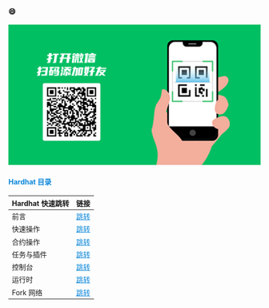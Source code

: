 <!-- tabs:start -->

#### **:smile:**

![qr](public/qr.png ':size=70%')

#### **<span style="color: hsl(204, 90%, 45%);;">Hardhat 目录</span>**

| Hardhat 快速跳转 | 链接 |
|-------|-------|
| 前言 | <a href='/#/hardhat/readme' style='color: hsl(204, 90%, 45%);'>跳转</a> |
| 快速操作 | <a href='/#/hardhat/quick' style='color: hsl(204, 90%, 45%);'>跳转</a> |
| 合约操作 | <a href='/#/hardhat/contract' style='color: hsl(204, 90%, 45%);'>跳转</a> |
| 任务与插件 | <a href='/#/hardhat/task' style='color: hsl(204, 90%, 45%);'>跳转</a> |
| 控制台 | <a href='/#/hardhat/console' style='color: hsl(204, 90%, 45%);'>跳转</a> |
| 运行时 | <a href='/#/hardhat/hre' style='color: hsl(204, 90%, 45%);'>跳转</a> |
| Fork 网络 | <a href='/#/hardhat/fork' style='color: hsl(204, 90%, 45%);'>跳转</a> |

<!-- 
#### **Badge <span class="tab-badge">New!</span>**

Badge -->

<!-- tabs:end -->

<!-- !> 一段重要的内容，可以和其他 **Markdown** 语法混用。

?> _TODO_ 完善示例 -->

<!-- 支持按百分比缩放 -->
<!-- ![logo](https://docsify.js.org/_media/icon.svg ':size=10%') -->

